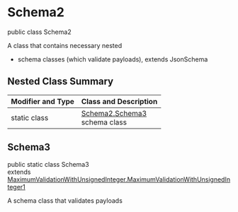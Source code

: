 # Schema2
public class Schema2

A class that contains necessary nested
- schema classes (which validate payloads), extends JsonSchema

## Nested Class Summary
| Modifier and Type | Class and Description |
| ----------------- | ---------------------- |
| static class | [Schema2.Schema3](#schema3)<br> schema class |

## Schema3
public static class Schema3<br>
extends [MaximumValidationWithUnsignedInteger.MaximumValidationWithUnsignedInteger1](../../../../../../../../components/schemas/MaximumValidationWithUnsignedInteger.md#maximumvalidationwithunsignedinteger1)

A schema class that validates payloads
